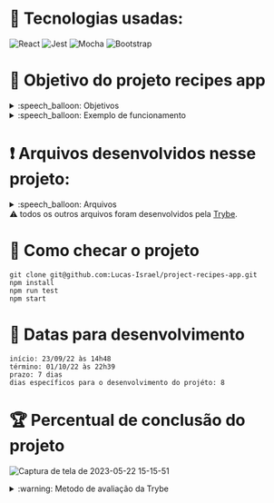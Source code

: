 # :toolbox: Tecnologias usadas:

![React](https://img.shields.io/badge/react-%2320232a.svg?style=for-the-badge&logo=react&logoColor=%2361DAFB)
![Jest](https://img.shields.io/badge/-jest-%23C21325?style=for-the-badge&logo=jest&logoColor=white)
![Mocha](https://img.shields.io/badge/-mocha-%238D6748?style=for-the-badge&logo=mocha&logoColor=white)
![Bootstrap](https://img.shields.io/badge/bootstrap-%238511FA.svg?style=for-the-badge&logo=bootstrap&logoColor=white)

# :open_book: Objetivo do projeto recipes app

<details>
  <summary>:speech_balloon: Objetivos</summary>

  ```
  1. Desenvolver um app de receitas que utiliza React hooks e context API.
  2. É possível ver, buscar, filtrar, favoritar e acompanhar o progresso de preparação de receitas de comidas e bebidas.
  ⚠️ A base de dados são 2 APIs distintas, uma para comidas e outra para bebidas. ⚠️
  3. O layout tem como foco dispositivos móveis.
  4. Exercitar a capacidade de:
    4.1 Utilizar Redux para gerenciar estado
    4.2 Utilizar a biblioteca React-Redux
    4.3 Utilizar a Context API do React para gerenciar estado
    4.4 Utilizar o React Hook useState
    4.5 Utilizar o React Hook useContext
    4.6 Utilizar o React Hook useEffect
    4.7 Criar Hooks customizados
  ```
</details>

<details>
  <summary>:speech_balloon: Exemplo de funcionamento</summary>
  
<imagens e ou gifs>
  
</details>

# :heavy_exclamation_mark: Arquivos desenvolvidos nesse projeto:

<details>
  <summary>:speech_balloon: Arquivos</summary>

  ```
  src/
    App.jsx
    App.jsx
    index.js
  
    components/
      CategoryButton.jsx
      DoneRecipesFilters.jsx
      DoniedItem.jsx
      DoniedItens.jsx
      FavoriteCard.jsx
      FinishRecipe.jsx
      Footer.jsx
      Header.jsx
      RecipeCard.jsx
      RecipeInProgress.jsx
      SearchBar.jsx
      RecipeContext.js
      RecipeProvider.js
    
    helpers/
      renderWithRouter.js
       
 
      recipe_details_page_helpers/
        doneRecipe.js
        fetchTreatment.js
        isInProgress.js
    
    hooks/
      useLocalStorage.jsx
  
    pages/
      DoneRecipes.jsx
      FavoriteRecipes.jsx
      Login.jsx
      Profile.jsx
      RecipeDetails.jsx
      Recipes.jsx
      
    services/
      Fetch.js
      gets.js
  
    styles/
      DoniedItem.css
      Footer.css
      RecipeInProgress.css

    tests/
      Details.test.js
      FavoritesRecipes.test.js
      Footer.test.js
      Header.test.js
      Login.test.js
      Profile.test.js
      RecipeInProgress.test.js
      RecipesTests.test.js
      SearchBar.test.js
  
      helpers/
        categoryMeals.js
        detailsDrinkMock.js
        detailsMealsMock.js
        detailsRecomendedDrinks.js
        detailsRecomendedMeals.js
        drinks.js
        meals.js
        oneMeal.js
        renderWithRouter.js
  ```
</details

#### :warning: todos os outros arquivos foram desenvolvidos pela [Trybe](https://www.betrybe.com).

# :thinking: Como checar o projeto

```
git clone git@github.com:Lucas-Israel/project-recipes-app.git
npm install
npm run test
npm start
```

# :calendar: Datas para desenvolvimento

```
início: 23/09/22 às 14h48
término: 01/10/22 às 22h39
prazo: 7 dias
dias específicos para o desenvolvimento do projéto: 8
```

# :trophy: Percentual de conclusão do projeto

![Captura de tela de 2023-05-22 15-15-51](https://github.com/Lucas-Israel/project-recipes-app/assets/104790267/a00a92a5-1d47-4e78-900f-54e077682a8f)

<details>
  <summary>:warning: Metodo de avaliação da Trybe</summary>
  
##### A escola de programação [Trybe](https://www.betrybe.com) utiliza um sistema de avaliação baseado na conclusão de requisitos em cada projeto, considerando a porcentagem de conclusão, com um mínimo de 80% dos requisitos obrigatórios, em um prazo regular de no máximo 7 dias, tendo dias específicos para o desenvolvimento do projeto que variam de acordo com a complexidade dele.

##### Não alcançando esse patamar mímino, o aluno entra em recuperação, tendo que entregar 90% dos requisitos obrigatórios mais os bonús, em outros 7 dias, caso o aluno falhe novamente ele é mudado de turma para refazer o conteúdo e projeto, caso falhe após mudar de turma, no mesmo conteúdo/projeto, o aluno é removido do curso.
  
</details>

